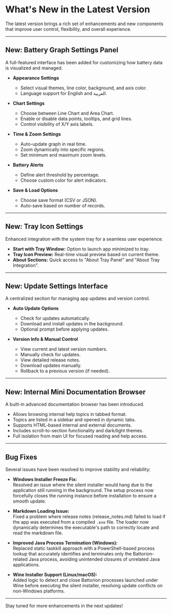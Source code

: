 # What's New in the Latest Version

The latest version brings a rich set of enhancements and new components that improve user control, flexibility, and overall experience.

---

## New: Battery Graph Settings Panel

A full-featured interface has been added for customizing how battery data is visualized and managed.

- **Appearance Settings**
    - Select visual themes, line color, background, and axis color.
    - Language support for English and العربية.

- **Chart Settings**
    - Choose between Line Chart and Area Chart.
    - Enable or disable data points, tooltips, and grid lines.
    - Control visibility of X/Y axis labels.

- **Time & Zoom Settings**
    - Auto-update graph in real time.
    - Zoom dynamically into specific regions.
    - Set minimum and maximum zoom levels.

- **Battery Alerts**
    - Define alert threshold by percentage.
    - Choose custom color for alert indicators.

- **Save & Load Options**
    - Choose save format (CSV or JSON).
    - Auto-save based on number of records.

---

## New: Tray Icon Settings

Enhanced integration with the system tray for a seamless user experience.

- **Start with Tray Window:** Option to launch app minimized to tray.
- **Tray Icon Preview:** Real-time visual preview based on current theme.
- **About Sections:** Quick access to "About Tray Panel" and "About Tray Integration".

---

## New: Update Settings Interface

A centralized section for managing app updates and version control.

- **Auto Update Options**
    - Check for updates automatically.
    - Download and install updates in the background.
    - Optional prompt before applying updates.

- **Version Info & Manual Control**
    - View current and latest version numbers.
    - Manually check for updates.
    - View detailed release notes.
    - Download updates manually.
    - Rollback to a previous version (if needed).

---

## New: Internal Mini Documentation Browser

A built-in advanced documentation browser has been introduced.

- Allows browsing internal help topics in tabbed format.
- Topics are listed in a sidebar and opened in dynamic tabs.
- Supports HTML-based internal and external documents.
- Includes scroll-to-section functionality and dark/light themes.
- Full isolation from main UI for focused reading and help access.

---

## Bug Fixes

Several issues have been resolved to improve stability and reliability:

- **Windows Installer Freeze Fix:**  
  Resolved an issue where the silent installer would hang due to the application still running in the background. The setup process now forcefully closes the running instance before installation to ensure a smooth update.

- **Markdown Loading Issue:**  
  Fixed a problem where release notes (release_notes.md) failed to load if the app was executed from a compiled `.exe` file. The loader now dynamically determines the executable's path to correctly locate and read the markdown file.

- **Improved Java Process Termination (Windows):**  
  Replaced static taskkill approach with a PowerShell-based process lookup that accurately identifies and terminates only the Battorion-related Java process, avoiding unintended closures of unrelated Java applications.

- **Wine Installer Support (Linux/macOS):**  
  Added logic to detect and close Battorion processes launched under Wine before executing the silent installer, resolving update conflicts on non-Windows platforms.

---
Stay tuned for more enhancements in the next updates!